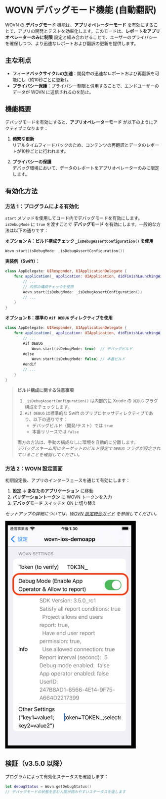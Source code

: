 # WOVN デバッグモード機能 (自動翻訳)

WOVN の **デバッグモード** 機能は、**アプリオペレーターモード** を有効にすることで、アプリの開発とテストを効率化します。このモードは、**レポートをアプリオペレーターのみに制限** 設定と組み合わせることで、ユーザーのプライバシーを確保しつつ、より迅速なレポートおよび翻訳の更新を提供します。

## 主な利点

- **フィードバックサイクルの加速**：開発中の迅速なレポートおよび再翻訳を可能にし（約10秒ごとに更新）。
- **プライバシー保護**：プライバシー制限と併用することで、エンドユーザーのデータが WOVN に送信されるのを防止。

## 機能概要

デバッグモードを有効にすると、**アプリオペレーターモード** が以下のようにアクティブになります：

1. **頻繁な更新**  
   リアルタイムフィードバックのため、コンテンツの再翻訳とデータのレポートが10秒ごとに行われます。

2. **プライバシーの保護**  
   デバッグ環境において、データのレポートをアプリオペレーターのみに限定します。

## 有効化方法

### 方法 1：プログラムによる有効化

`start` メソッドを使用してコード内でデバッグモードを有効にします。`isDebugMode` に `true` を渡すことで **デバッグモード** を有効にします。一般的な方法は以下の通りです：

**オプション A：ビルド構成チェック `_isDebugAssertConfiguration()` を使用**

```swift
Wovn.start(isDebugMode: _isDebugAssertConfiguration())
```

**実装例（Swift）：**

```swift
class AppDelegate: UIResponder, UIApplicationDelegate {
    func application(_ application: UIApplication, didFinishLaunchingWithOptions launchOptions: [UIApplication.LaunchOptionsKey: Any]?) -> Bool {
        // ...
        // 内部の構成チェックを使用
        Wovn.start(isDebugMode: _isDebugAssertConfiguration())
        // ...
    }
}
```

**オプション B：標準の `#if DEBUG` ディレクティブを使用**

```swift
class AppDelegate: UIResponder, UIApplicationDelegate {
    func application(_ application: UIApplication, didFinishLaunchingWithOptions launchOptions: [UIApplication.LaunchOptionsKey: Any]?) -> Bool {
        // ...
        #if DEBUG
            Wovn.start(isDebugMode: true)  // デバッグビルド
        #else
            Wovn.start(isDebugMode: false) // 本番ビルド
        #endif
        // ...
    }
}
```

> **ビルド構成に関する注意事項**
>
> 1. `_isDebugAssertConfiguration()` は内部的に Xcode の `DEBUG` フラグ構成をチェックします。
> 2. `#if DEBUG` は標準的な Swift のプリプロセッサディレクティブであり、以下の通りです：  
>    - デバッグビルド（開発/テスト）では `true`  
>    - 本番リリースでは `false`  
>
> 両方の方法は、手動の構成なしに環境を自動的に分離します。  
> *デバッグスキーム用にターゲットのビルド設定で `DEBUG` フラグが設定されていることを確認してください。*

### 方法 2：WOVN 設定画面

初期設定後、アプリのインターフェースを通じて有効にします：

1. **設定 → あなたのアプリケーション** に移動
2. **バリデーショントークン** に WOVN トークンを入力
3. **デバッグモード** スイッチを ON に切り替え

*セットアップの詳細については、[WOVN 設定統合ガイド](./setup_wovn_settings_in_app_info.md) を参照してください。*

![翻訳設定画面のデバッグモード](./assets/debug_mode_in_wovn_settings_screen.png)

## 検証（v3.5.0 以降）

プログラムによって有効化ステータスを確認します：

```swift
let debugStatus = Wovn.getDebugStatus()
// デバッグモードの状態を含む人間が読みやすいステータスを返します
```
